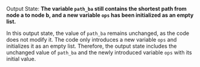 Output State: **The variable `path_ba` still contains the shortest path from node a to node b, and a new variable `ops` has been initialized as an empty list.**

In this output state, the value of `path_ba` remains unchanged, as the code does not modify it. The code only introduces a new variable `ops` and initializes it as an empty list. Therefore, the output state includes the unchanged value of `path_ba` and the newly introduced variable `ops` with its initial value.
